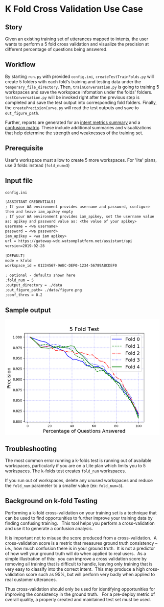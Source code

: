 # K Fold Cross Validation Use Case

## Story
Given an existing training set of utterances mapped to intents, the user wants to perform a 5 fold cross validation and visualize the precision at different percentage of questions being answered.

## Workflow
By starting `run.py` with provided `config.ini`, `createTestTrainFolds.py` will create 5 folders with each fold's training and testing data under the `temporary_file_directory`. Then, `trainConversation.py` is going to training 5 workspaces and save the workspace infomation under the folds' folders. `testConversation.py` will be invoked right after the previous step is completed and save the test output into corresponding fold folders. Finally, the `createPrecisionCurve.py` will read the test outputs and save to `out_figure_path`.

Further, reports are generated for an [intent metrics summary](intent-metrics.md) and a [confusion matrix](confusion-matrix.md).  These include additional summaries and visualizations that help determine the strength and weaknesses of the training set.

## Prerequisite
User's workspace must allow to create 5 more workspaces. For 'lite' plans, use 3 folds instead (`fold_num=3`)

## Input file
`config.ini`

```
[ASSISTANT CREDENTIALS]
; If your WA environment provides username and password, configure them and leave iam_apikey empty
; If your WA environment provides iam_apikey, set the username value as: apikey and password value as: <the value of your apikey>
username = <wa username>
password = <wa password>
iam_apikey = <wa iam apikey>
url = https://gateway-wdc.watsonplatform.net/assistant/api
version=2019-02-28

[DEFAULT]
mode = kfold
workspace_id = 01234567-9ABC-DEF0-1234-56789ABCDEF0

; optional - defaults shown here
;fold_num = 5
;output_directory = ./data
;out_figure_path= ./data/figure.png
;conf_thres = 0.2
```

## Sample output
![KFold curves](../resources/kfold-curves.png)

## Troubleshooting
The most common error running a k-folds test is running out of available workspaces, particularly if you are on a Lite plan which limits you to 5 workspaces.  The k-folds test creates `fold_num` workspaces.

If you run out of workspaces, delete any unused workspaces and reduce the `fold_num` parameter to a smaller value (ex: `fold_num=3`).

## Background on k-fold Testing
Performing a k-fold cross-validation on your training set is a technique that can be used to find opportunities to further improve your training data by finding confusing training.   This tool helps you perform a cross-validation and use it to generate a confusion analysis.

It is important not to misuse the score produced from a cross-validation.  A cross-validation score is a metric that measures ground truth consistency – i.e., how much confusion there is in your ground truth.  It is not a predictor of how well your ground truth will do when applied to real users.  As a simple illustration of this:  you can improve a cross validation score by removing all training that is difficult to handle, leaving only training that is very easy to classify into the correct intent.  This may produce a high cross-validation score such as 95%, but will perform very badly when applied to real customer utterances.

Thus cross-validation should only be used for identifying opportunities for improving the consistency in the ground truth.   For a pre-deploy metric of overall quality, a properly created and maintained test set must be used.
